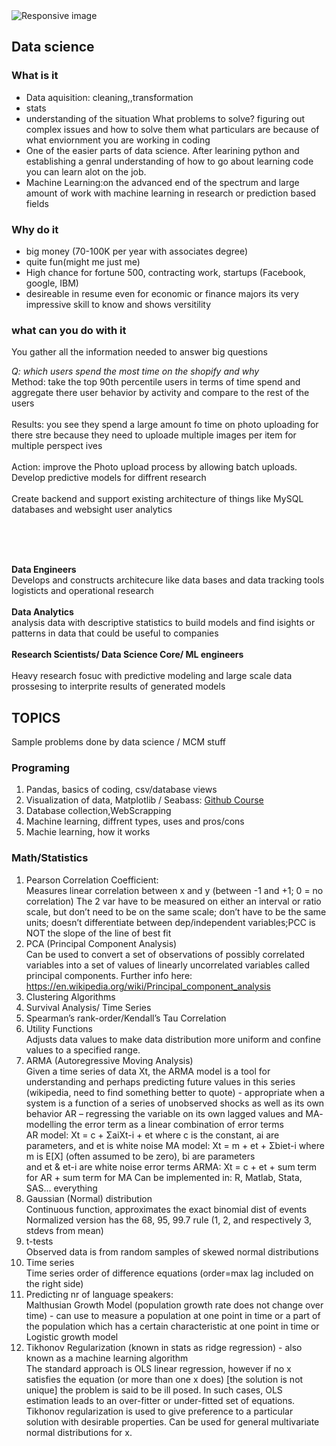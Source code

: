 <img src="https://raw.githubusercontent.com/lfc-math-cs/lfc-math-cs.github.io/master/amac/amac.png" class="img-fluid" alt="Responsive image">

## Data science

### What is it
* Data aquisition: cleaning,,transformation
* stats
* understanding of the situation What problems to solve? figuring out complex issues and how to solve them what particulars are because of what enviornment you are working in coding 
* One of the easier parts of data science. After learining python and establishing a genral understanding of how to go about learning code you can learn alot on the job. 
* Machine Learning:on the advanced end of the spectrum and large amount of work with machine learning in research or prediction based fields

### Why do it
* big money (70-100K per year with associates degree)
* quite fun(might me just me)
* High chance for fortune 500, contracting work, startups (Facebook, google, IBM)
* desireable in resume even for economic or finance majors its very impressive skill to know and shows versitility
	
### what can you do with it

You gather all the information needed to answer big questions 

*Q: which users spend the most time on the shopify and why*<br/>
Method: take the top 90th percentile users in terms of time spend and aggregate there user behavior by activity and compare to the rest of the users<br/><br/>
Results: you see they spend a large amount fo time on photo uploading for there stre because they need to uploade multiple images per item for multiple perspect ives<br/><br/>
Action: improve the Photo upload process by allowing batch uploads. Develop predictive models for diffrent research<br/><br/>
Create backend and support existing architecture of things like MySQL databases and websight user analytics

<br/><br/><br/>

**Data Engineers** <br/>
Develops and constructs architecure like data bases and data tracking tools logisticts and operational research 
<br/><br/>
**Data Analytics** <br/>
analysis data with descriptive statistics to build models and find isights or patterns in data that could be useful to companies
<br/><br/>
**Research Scientists/ Data Science Core/ ML engineers**<br/>		
Heavy research fosuc with predictive modeling and large scale data prossesing to interprite results of generated models

## TOPICS

Sample problems done by data science / MCM stuff

### Programing

1. Pandas, basics of coding, csv/database views
2. Visualization of data, Matplotlib / Seabass: [Github Course](https://github.com/pmaji/practical-python-data-viz-guide)
3. Database collection,WebScrapping
4. Machine learning, diffrent types, uses and pros/cons
5. Machie learning, how it works


### Math/Statistics
1. Pearson Correlation Coefficient: <br>
Measures linear correlation between x and y (between -1 and +1; 0 = no correlation) The 2 var have to be measured on either an interval or ratio scale, but don’t need to be on the same scale; don’t have to be the same units; doesn’t differentiate between dep/independent variables;PCC is NOT the slope of the line of best fit 
2. PCA (Principal Component Analysis) <br>
Can be used to convert a set of observations of possibly correlated variables into a set of values of linearly uncorrelated variables called principal components. Further info here: https://en.wikipedia.org/wiki/Principal_component_analysis 
3. Clustering Algorithms
4. Survival Analysis/ Time Series
5. Spearman’s rank-order/Kendall’s Tau Correlation 
6. Utility Functions <br>
Adjusts data values to make data distribution more uniform and confine values to a specified range.
7. ARMA (Autoregressive Moving Analysis) <br>
Given a time series of data Xt, the ARMA model is a tool for understanding and perhaps predicting future values in this series (wikipedia, need to find something better to quote) - appropriate when a system is a function of a series of unobserved shocks as well as its own behavior AR – regressing the variable on its own lagged values and MA- modelling the error term as a linear combination of error terms  
AR model: Xt = c + ΣaiXt-i + et where c is the constant, ai are parameters, and et is white noise 
MA model: Xt = m + et + Σbiet-i where m is E[X] (often assumed to be zero), bi are parameters  
and et & et-i are white noise error terms 
ARMA: Xt = c + et + sum term for AR + sum term for MA 
    Can be implemented in: R, Matlab, Stata, SAS... everything 
8. Gaussian (Normal) distribution <br>
Continuous function, approximates the exact binomial dist of events 
Normalized version has the 68, 95, 99.7 rule (1, 2, and respectively 3, stdevs from mean) 
9. t-tests <br>
Observed data is from random samples of skewed normal distributions 
10. Time series <br>
Time series order of difference equations (order=max lag included on the right side) 
11. Predicting nr of language speakers:  <br>
Malthusian Growth Model (population growth rate does not change over time) - can use to measure a population at one point in time or a part of the population which has a certain characteristic at one point in time or Logistic growth model  
12. Tikhonov Regularization (known in stats as ridge regression) - also known as a machine learning algorithm <br>
The standard approach is OLS linear regression, however if no x satisfies the equation (or more than one x does) [the solution is not unique] the problem is said to be ill posed. In such cases, OLS estimation leads to an over-fitter or under-fitted set of equations. Tikhonov regularization is used to give preference to a particular solution with desirable properties. Can be used for general multivariate normal distributions for x.  